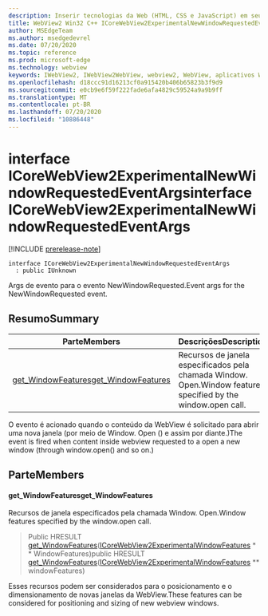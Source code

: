 ```yaml
---
description: Inserir tecnologias da Web (HTML, CSS e JavaScript) em seus aplicativos nativos com o controle WebView2 do Microsoft Edge
title: WebView2 Win32 C++ ICoreWebView2ExperimentalNewWindowRequestedEventArgs
author: MSEdgeTeam
ms.author: msedgedevrel
ms.date: 07/20/2020
ms.topic: reference
ms.prod: microsoft-edge
ms.technology: webview
keywords: IWebView2, IWebView2WebView, webview2, WebView, aplicativos Win32, Win32, Edge, ICoreWebView2, ICoreWebView2Controller, controle do navegador, HTML Edge, ICoreWebView2ExperimentalNewWindowRequestedEventArgs
ms.openlocfilehash: d18ccc91d16213cf0a915420b406b65823b3f9d9
ms.sourcegitcommit: e0cb9e6f59f222fade6afa4829c59524a9a9b9ff
ms.translationtype: MT
ms.contentlocale: pt-BR
ms.lasthandoff: 07/20/2020
ms.locfileid: "10886448"
---
```

# <span data-ttu-id="be631-104">interface ICoreWebView2ExperimentalNewWindowRequestedEventArgs</span><span class="sxs-lookup"><span data-stu-id="be631-104">interface ICoreWebView2ExperimentalNewWindowRequestedEventArgs</span></span> 

[!INCLUDE [prerelease-note](../../includes/prerelease-note.md)]

```
interface ICoreWebView2ExperimentalNewWindowRequestedEventArgs
  : public IUnknown
```

<span data-ttu-id="be631-105">Args de evento para o evento NewWindowRequested.</span><span class="sxs-lookup"><span data-stu-id="be631-105">Event args for the NewWindowRequested event.</span></span>

## <span data-ttu-id="be631-106">Resumo</span><span class="sxs-lookup"><span data-stu-id="be631-106">Summary</span></span>

 <span data-ttu-id="be631-107">Parte</span><span class="sxs-lookup"><span data-stu-id="be631-107">Members</span></span>                        | <span data-ttu-id="be631-108">Descrições</span><span class="sxs-lookup"><span data-stu-id="be631-108">Descriptions</span></span>
--------------------------------|---------------------------------------------
[<span data-ttu-id="be631-109">get_WindowFeatures</span><span class="sxs-lookup"><span data-stu-id="be631-109">get_WindowFeatures</span></span>](#get_windowfeatures) | <span data-ttu-id="be631-110">Recursos de janela especificados pela chamada Window. Open.</span><span class="sxs-lookup"><span data-stu-id="be631-110">Window features specified by the window.open call.</span></span>

<span data-ttu-id="be631-111">O evento é acionado quando o conteúdo da WebView é solicitado para abrir uma nova janela (por meio de Window. Open () e assim por diante.)</span><span class="sxs-lookup"><span data-stu-id="be631-111">The event is fired when content inside webview requested to a open a new window (through window.open() and so on.)</span></span>

## <span data-ttu-id="be631-112">Parte</span><span class="sxs-lookup"><span data-stu-id="be631-112">Members</span></span>

#### <span data-ttu-id="be631-113">get_WindowFeatures</span><span class="sxs-lookup"><span data-stu-id="be631-113">get_WindowFeatures</span></span> 

<span data-ttu-id="be631-114">Recursos de janela especificados pela chamada Window. Open.</span><span class="sxs-lookup"><span data-stu-id="be631-114">Window features specified by the window.open call.</span></span>

> <span data-ttu-id="be631-115">Public HRESULT [get_WindowFeatures](#get_windowfeatures)([ICoreWebView2ExperimentalWindowFeatures](icorewebview2experimentalwindowfeatures.md) \* \* WindowFeatures)</span><span class="sxs-lookup"><span data-stu-id="be631-115">public HRESULT [get_WindowFeatures](#get_windowfeatures)([ICoreWebView2ExperimentalWindowFeatures](icorewebview2experimentalwindowfeatures.md) \*\* windowFeatures)</span></span>

<span data-ttu-id="be631-116">Esses recursos podem ser considerados para o posicionamento e o dimensionamento de novas janelas da WebView.</span><span class="sxs-lookup"><span data-stu-id="be631-116">These features can be considered for positioning and sizing of new webview windows.</span></span>

